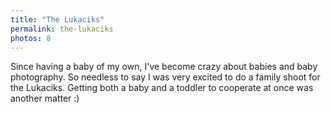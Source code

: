 ```yaml
---
title: "The Lukaciks"
permalink: the-lukaciks
photos: 8
---
```

Since having a baby of my own, I've become crazy about babies and baby photography. So needless to say I was very excited to do a family shoot for the Lukaciks. Getting both a baby and a toddler to cooperate at once was another matter :)